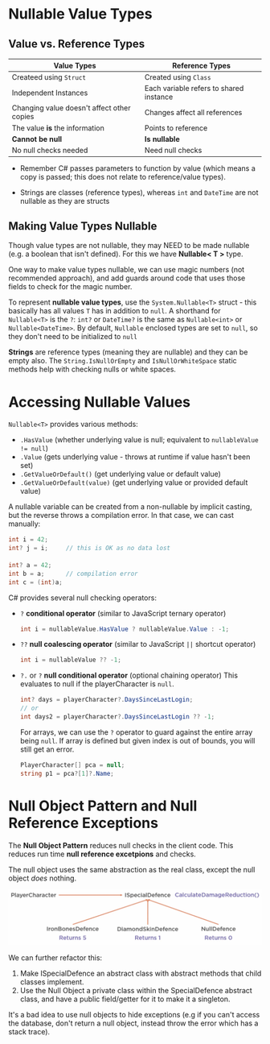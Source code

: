 # Nullable Value Types

## Value vs. Reference Types

| Value Types                                | Reference Types                         |
| ------------------------------------------ | --------------------------------------- |
| Createed using `Struct`                    | Created using `Class`                   |
| Independent Instances                      | Each variable refers to shared instance |
| Changing value doesn't affect other copies | Changes affect all references           |
| The value **is** the information           | Points to reference                     |
| **Cannot be null**                         | **Is nullable**                         |
| No null checks needed                      | Need null checks                        |

- Remember C# passes parameters to function by value (which means a copy is passed; this does not relate to reference/value types).

- Strings are classes (reference types), whereas `int` and `DateTime` are not nullable as they are structs

  

## Making Value Types Nullable

Though value types are not nullable, they may NEED to be made nullable (e.g. a boolean that isn't defined). For this we have **Nullable< T >** type.

One way to make value types nullable, we can use magic numbers (not recommended approach), and add guards around code that uses those fields to check for the magic number.

To represent **nullable value types**, use the `System.Nullable<T>` struct - this basically has all values `T` has in addition to `null`. A shorthand for `Nullable<T>` is the `?`: `int?` or `DateTime?` is the same as `Nullable<int>` or `Nullable<DateTime>`. By default, `Nullable` enclosed types are set to `null`, so they don't need to be initialized to `null`

**Strings** are reference types (meaning they are nullable) and they can be empty also. The `String.IsNullOrEmpty` and `IsNullOrWhiteSpace` static methods help with checking nulls or white spaces.



# Accessing Nullable Values

`Nullable<T>` provides various methods:

- `.HasValue`	(whether underlying value is null; equivalent to `nullableValue != null`)
- `.Value` (gets underlying value - throws at runtime if value hasn't been set)
- `.GetValueOrDefault()` (get underlying value or default value)
- `.GetValueOrDefault(value)` (get underlying value or provided default value)

A nullable variable can be created from a non-nullable by implicit casting, but the reverse throws a compilation error. In that case, we can cast manually:

```C#
int i = 42;
int? j = i;		// this is OK as no data lost

int? a = 42;
int b = a;		// compilation error
int c = (int)a;
```



C# provides several null checking operators:

- `?` **conditional operator** (similar to JavaScript ternary operator)

  ```C#
  int i = nullableValue.HasValue ? nullableValue.Value : -1;
  ```

- `??` **null coalescing operator** (similar to JavaScript `||` shortcut operator)

  ```C#
  int i = nullableValue ?? -1;
  ```

- `?.` or `?` **null conditional operator** (optional chaining operator)
  This evaluates to null if the playerCharacter is `null`.

  ```C#
  int? days = playerCharacter?.DaysSinceLastLogin;
  // or
  int days2 = playerCharacter?.DaysSinceLastLogin ?? -1;
  ```

  For arrays, we can use the `?` operator to guard against the entire array being `null`. If array is defined but given index is out of bounds, you will still get an error.

  ```C#
  PlayerCharacter[] pca = null;
  string p1 = pca?[1]?.Name;
  ```



# Null Object Pattern and Null Reference Exceptions

The **Null Object Pattern** reduces null checks in the client code. This reduces run time **null reference excetpions** and checks.

The null object uses the same abstraction as the real class, except the null object *does* nothing.

![image-20210411114612857](./CSharpNulls.assets/image-20210411114612857.png)

We can further refactor this:

1. Make ISpecialDefence an abstract class with abstract methods that child classes implement.
2. Use the Null Object a private class within the SpecialDefence abstract class, and have a public field/getter for it to make it a singleton.

It's a bad idea to use null objects to hide exceptions (e.g if you can't access the database, don't return a null object, instead throw the error which has a stack trace).



